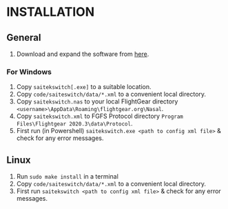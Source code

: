 # INSTALLATION

## General

1. Download and expand the software from [here](https://github.com/daibach142/SaitekSwitch). 

### For Windows
 
1. Copy `saitekswitch[.exe]` to a suitable location.
2. Copy `code/saiteswitch/data/*.xml` to a convenient local directory.
3. Copy `saitekswitch.nas` to your local FlightGear directory `<username>\AppData\Roaming\flightgear.org\Nasal`.
4. Copy `saitekswitch.xml` to  FGFS Protocol directory `Program Files\Flightgear 2020.3\data\Protocol`.
5. First run (in Powershell) `saitekswitch.exe <path to config xml file>` & check for any error messages.
 
## Linux

1. Run `sudo make install` in a terminal
2. Copy `code/saiteswitch/data/*.xml` to a convenient local directory.
3. First run `saitekswitch <path to config xml file>` & check for any error messages.







